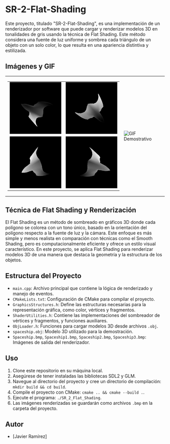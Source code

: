 # SR-2-Flat-Shading

Este proyecto, titulado "SR-2-Flat-Shading", es una implementación de un renderizador por software que puede cargar y renderizar modelos 3D en tonalidades de gris usando la técnica de Flat Shading. Este método considera una fuente de luz uniforme y sombrea cada triángulo de un objeto con un solo color, lo que resulta en una apariencia distintiva y estilizada.

## Imágenes y GIF
<table>
  <tr>
    <td>
      <table>
        <tr>
          <td><img src="Spaceship1.bmp" width="200" alt="Vista del Modelo"/></td>
          <td><img src="Spaceship.bmp" width="200" alt="Segunda Vista del Modelo"/></td>
        </tr>
        <tr>
          <td><img src="Spaceship2.bmp" width="200" alt="Otra Vista del Modelo"/></td>
          <td><img src="Spaceship3.bmp" width="200" alt="Vista Diferente del Modelo"/></td>
        </tr>
      </table>
    </td>
    <td>
      <img src="SpaceX.gif" width="315" alt="GIF Demostrativo"/>
    </td>
  </tr>
</table>

## Técnica de Flat Shading y Renderización
El Flat Shading es un método de sombreado en gráficos 3D donde cada polígono se colorea con un tono único, basado en la orientación del polígono respecto a la fuente de luz y la cámara. Este enfoque es más simple y menos realista en comparación con técnicas como el Smooth Shading, pero es computacionalmente eficiente y ofrece un estilo visual característico. En este proyecto, se aplica Flat Shading para renderizar modelos 3D de una manera que destaca la geometría y la estructura de los objetos.

## Estructura del Proyecto

- `main.cpp`: Archivo principal que contiene la lógica de renderizado y manejo de eventos.
- `CMakeLists.txt`: Configuración de CMake para compilar el proyecto.
- `GraphicsStructures.h`: Define las estructuras necesarias para la representación gráfica, como color, vértices y fragmentos.
- `ShaderUtilities.h`: Contiene las implementaciones del sombreador de vértices y fragmentos, y funciones auxiliares.
- `ObjLoader.h`: Funciones para cargar modelos 3D desde archivos `.obj`.
- `spaceship.obj`: Modelo 3D utilizado para la demostración.
- `Spaceship.bmp`, `Spaceship1.bmp`, `Spaceship2.bmp`, `Spaceship3.bmp`: Imágenes de salida del renderizador.

## Uso

1. Clone este repositorio en su máquina local.
2. Asegúrese de tener instaladas las bibliotecas SDL2 y GLM.
3. Navegue al directorio del proyecto y cree un directorio de compilación: `mkdir build && cd build`.
4. Compile el proyecto con CMake: `cmake .. && cmake --build .`.
5. Ejecute el programa: `./SR_2_Flat_Shading`.
6. Las imágenes renderizadas se guardarán como archivos `.bmp` en la carpeta del proyecto.

## Autor
- [Javier Ramírez]
